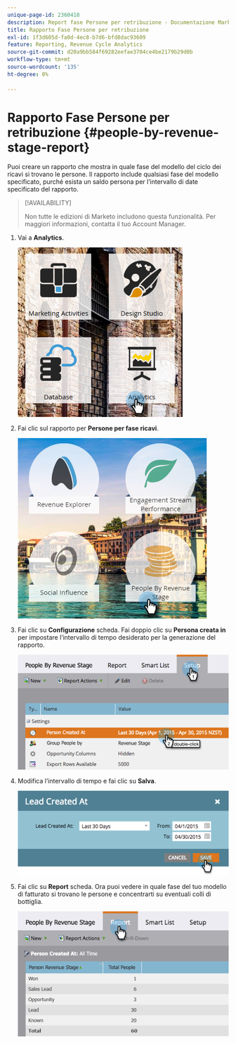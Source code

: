 ```yaml
---
unique-page-id: 2360418
description: Report fase Persone per retribuzione - Documentazione Marketo - Documentazione del prodotto
title: Rapporto Fase Persone per retribuzione
exl-id: 1f3d605d-fa0d-4ec8-b7d6-bfd8dac93609
feature: Reporting, Revenue Cycle Analytics
source-git-commit: d20a9bb584f69282eefae3704ce4be2179b29d0b
workflow-type: tm+mt
source-wordcount: '135'
ht-degree: 0%

---
```


# Rapporto Fase Persone per retribuzione {#people-by-revenue-stage-report}

Puoi creare un rapporto che mostra in quale fase del modello del ciclo dei ricavi si trovano le persone. Il rapporto include qualsiasi fase del modello specificato, purché esista un saldo persona per l’intervallo di date specificato del rapporto.

>[!AVAILABILITY]
>
>Non tutte le edizioni di Marketo includono questa funzionalità. Per maggiori informazioni, contatta il tuo Account Manager.

1. Vai a **Analytics**.

   ![](assets/image2017-3-27-15-3a43-3a55.png)

1. Fai clic sul rapporto per **Persone per fase ricavi**.

   ![](assets/image2017-3-27-15-3a46-3a27.png)

1. Fai clic su **Configurazione** scheda. Fai doppio clic su **Persona creata in** per impostare l’intervallo di tempo desiderato per la generazione del rapporto.

   ![](assets/image2017-3-28-8-3a6-3a23.png)

1. Modifica l’intervallo di tempo e fai clic su **Salva**.

   ![](assets/image2015-4-29-12-3a11-3a31.png)

1. Fai clic su **Report** scheda. Ora puoi vedere in quale fase del tuo modello di fatturato si trovano le persone e concentrarti su eventuali colli di bottiglia.

   ![](assets/image2017-3-28-8-3a6-3a48.png)
